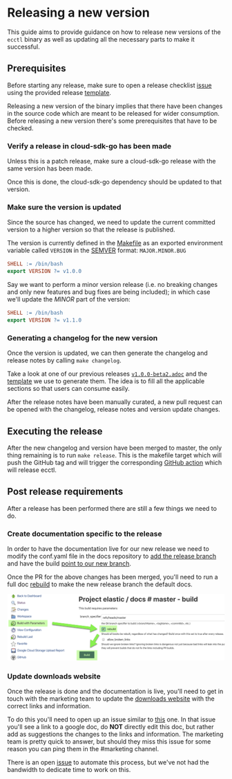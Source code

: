 # Releasing a new version

This guide aims to provide guidance on how to release new versions of the `ecctl` binary as well as updating all the necessary parts to make it successful.

## Prerequisites

Before starting any release, make sure to open a release checklist [issue](https://github.com/elastic/ecctl/issues/403) using the provided release [template](https://github.com/elastic/ecctl/issues/new?assignees=&labels=Team%3ADelivery&template=RELEASE_CHECKLIST.md).

Releasing a new version of the binary implies that there have been changes in the source code which are meant to be released for wider consumption. Before releasing a new version there's some prerequisites that have to be checked.

### Verify a release in cloud-sdk-go has been made

Unless this is a patch release, make sure a cloud-sdk-go release with the same version has been made.

Once this is done, the cloud-sdk-go dependency should be updated to that version.

### Make sure the version is updated

Since the source has changed, we need to update the current committed version to a higher version so that the release is published.

The version is currently defined in the [Makefile](./Makefile) as an exported environment variable called `VERSION` in the [SEMVER](https://semver.org) format: `MAJOR.MINOR.BUG`

```Makefile
SHELL := /bin/bash
export VERSION ?= v1.0.0
```

Say we want to perform a minor version release (i.e. no breaking changes and only new features and bug fixes are being included); in which case we'll update the _MINOR_ part of the version:

```Makefile
SHELL := /bin/bash
export VERSION ?= v1.1.0
```

### Generating a changelog for the new version

Once the version is updated, we can then generate the changelog and release notes by calling `make changelog`.

Take a look at one of our previous releases [`v1.0.0-beta2.adoc`](../docs/release_notes/v1.0.0-beta2.adoc) and the [template](../scripts/changelog.tpl.adoc) we use to generate them. The idea is to fill all the applicable sections so that users can consume easily.

After the release notes have been manually curated, a new pull request can be opened with the changelog, release notes and version update changes.

## Executing the release

After the new changelog and version have been merged to master, the only thing remaining is to run `make release`. This is the makefile target which will push the GitHub tag and will trigger the corresponding [GitHub action](.github/workflows/release.yml) which will release ecctl.

## Post release requirements

After a release has been performed there are still a few things we need to do.

### Create documentation specific to the release

In order to have the documentation live for our new release we need to modify the conf.yaml file in the docs repository to [add the release branch](https://github.com/elastic/docs/blob/master/conf.yaml#L837) and have the build [point to our new branch](https://github.com/elastic/docs/blob/master/conf.yaml#L836).

Once the PR for the above changes has been merged, you'll need to run a full doc [rebuild](https://elasticsearch-ci.elastic.co/job/elastic+docs+master+build/build?delay=0sec) to make the new release branch the default docs.

![alt text](docs-rebuild.png "rebuild instructions")

### Update downloads website

Once the release is done and the documentation is live, you'll need to get in touch with the marketing team to update the [downloads website](https://www.elastic.co/downloads/ecctl) with the correct links and information.

To do this you'll need to open up an issue similar to [this](https://github.com/elastic/website-www.elastic.co/issues/7163) one. In that issue you'll see a link to a google doc, do **NOT** directly edit this doc, but rather add as suggestions the changes to the links and information. The marketing team is pretty quick to answer, but should they miss this issue for some reason you can ping them in the #marketing channel.

There is an open [issue](https://github.com/elastic/ecctl/issues/428) to automate this process, but we've not had the bandwidth to dedicate time to work on this.
